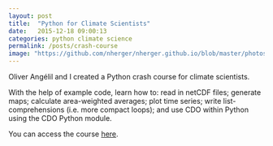 ```yaml
---
layout: post
title:  "Python for Climate Scientists"
date:   2015-12-18 09:00:13
categories: python climate science
permalink: /posts/crash-course
image: "https://github.com/nherger/nherger.github.io/blob/master/photos/CrashCourse_banner.jpg?raw=true"
---
```


Oliver Angélil and I created a Python crash course for climate scientists.

<!--more-->

With the help of example code, learn how to: read in netCDF files; generate maps; calculate area-weighted averages; plot time series; write list-comprehensions (i.e. more compact loops); and use CDO within Python using the CDO Python module.

You can access the course <a href="https://oliverangelil.github.io/posts/crash-course" target="_blank">here</a>.
